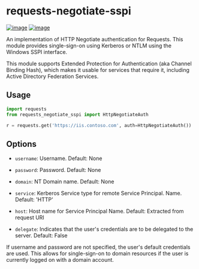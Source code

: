 requests-negotiate-sspi
=======================

[![image](https://badge.fury.io/py/requests-negotiate-sspi.svg)](https://badge.fury.io/py/requests-negotiate-sspi)
[![image](https://travis-ci.com/brandond/requests-negotiate-sspi.svg?branch=master)](https://travis-ci.com/brandond/requests-negotiate-sspi)

An implementation of HTTP Negotiate authentication for Requests. This
module provides single-sign-on using Kerberos or NTLM using the Windows
SSPI interface.

This module supports Extended Protection for Authentication (aka Channel
Binding Hash), which makes it usable for services that require it,
including Active Directory Federation Services.

Usage
-----

```python
import requests
from requests_negotiate_sspi import HttpNegotiateAuth

r = requests.get('https://iis.contoso.com', auth=HttpNegotiateAuth())
```

Options
-------

  - `username`: Username.
    Default: None

  - `password`: Password.
    Default: None

  - `domain`: NT Domain name.
    Default: None

  - `service`: Kerberos Service type for remote Service Principal.
    Name.
    Default: 'HTTP'

  - `host`: Host name for Service Principal Name.
    Default: Extracted from request URI

  - `delegate`: Indicates that the user's credentials are to be delegated to the server.
    Default: False


If username and password are not specified, the user's default
credentials are used. This allows for single-sign-on to domain resources
if the user is currently logged on with a domain account.
